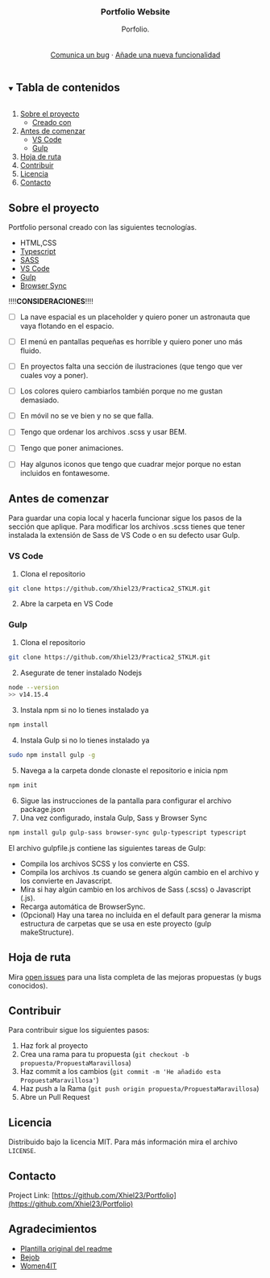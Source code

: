<!-- PROJECT LOGO -->
<br />
<p align="center">

  <h3 align="center">Portfolio Website</h3>

  <p align="center">
    Porfolio.
    <br />
    <br />
    <br />
    <a href="https://github.com/Xhiel23/Portfolio/issues">Comunica un bug</a>
    ·
    <a href="https://github.com/Xhiel23/Practica2_STKLM/issues">Añade una nueva funcionalidad</a>
  </p>
</p>



<!-- TABLE OF CONTENTS -->
<details open="open">
  <summary><h2 style="display: inline-block">Tabla de contenidos</h2></summary>
  <ol>
    <li>
      <a href="#sobre-el-proyecto">Sobre el proyecto</a>
      <ul>
        <li><a href="#creado-con">Creado con</a></li>
      </ul>
    </li>
    <li>
      <a href="#antes-de-comenzar">Antes de comenzar</a>
      <ul>
        <li><a href="#vs-code">VS Code</a></li>
        <li><a href="#gulp">Gulp</a></li>
      </ul>
    </li>
    <li><a href="#hoja-de-ruta">Hoja de ruta</a></li>
    <li><a href="#contribuir">Contribuir</a></li>
    <li><a href="#licencia">Licencia</a></li>
    <li><a href="#contacto">Contacto</a></li>
  </ol>
</details>



<!-- ABOUT THE PROJECT -->
## Sobre el proyecto

Portfolio personal creado con las siguientes tecnologías.

* HTML,CSS
* [Typescript](https://www.typescriptlang.org)
* [SASS](https://sass-lang.com)
* [VS Code](https://code.visualstudio.com)
* [Gulp](https://gulpjs.com)
* [Browser Sync](http://www.browsersync.io)

‼️‼️**CONSIDERACIONES**‼️‼️
- [ ] La nave espacial es un placeholder y quiero poner un astronauta que vaya flotando en el espacio.
- [ ] El menú en pantallas pequeñas es horrible y quiero poner uno más fluido.
- [ ] En proyectos falta una sección de ilustraciones (que tengo que ver cuales voy a poner).
- [ ] Los colores quiero cambiarlos también porque no me gustan demasiado.
- [ ] En móvil no se ve bien y no se que falla.
- [ ] Tengo que ordenar los archivos .scss y usar BEM.
- [ ] Tengo que poner animaciones.
- [ ] Hay algunos iconos que tengo que cuadrar mejor porque no estan incluidos en fontawesome.




<!-- GETTING STARTED -->
## Antes de comenzar

Para guardar una copia local y hacerla funcionar sigue los pasos de la sección que aplique. Para modificar los archivos .scss tienes que tener instalada la extensión de Sass de VS Code o en su defecto usar Gulp.

### VS Code

1. Clona el repositorio
  ```sh
  git clone https://github.com/Xhiel23/Practica2_STKLM.git
  ```
2. Abre la carpeta en VS Code


### Gulp

1. Clona el repositorio
  ```sh
  git clone https://github.com/Xhiel23/Practica2_STKLM.git
  ```
2. Asegurate de tener instalado Nodejs
  ```sh
  node --version
  >> v14.15.4
  ```
3. Instala npm si no lo tienes instalado ya
  ```sh
  npm install
  ```
4. Instala Gulp si no lo tienes instalado ya
  ```sh
  sudo npm install gulp -g
  ```
5. Navega a la carpeta donde clonaste el repositorio e inicia npm
  ```sh
  npm init
  ```
6. Sigue las instrucciones de la pantalla para configurar el archivo package.json
7. Una vez configurado, instala Gulp, Sass y Browser Sync
  ```sh
  npm install gulp gulp-sass browser-sync gulp-typescript typescript
  ```

El archivo gulpfile.js contiene las siguientes tareas de Gulp:
<ul>
  <li> Compila los archivos SCSS y los convierte en CSS.
  <li> Compila los archivos .ts cuando se genera algún cambio en el archivo y los convierte en Javascript.
  <li> Mira si hay algún cambio en los archivos de Sass (.scss) o Javascript (.js).
  <li> Recarga automática de BrowserSync.
  <li> (Opcional) Hay una tarea no incluida en el default para generar la misma estructura de carpetas que se usa en este proyecto (gulp makeStructure).
</ul>
<!-- USAGE EXAMPLES -->



<!-- ROADMAP -->
## Hoja de ruta

Mira [open issues](https://github.com/Xhiel23/Portfolio/issues) para una lista completa de las mejoras propuestas (y bugs conocidos).




<!-- CONTRIBUTING -->
## Contribuir

Para contribuir sigue los siguientes pasos:

1. Haz fork al proyecto
2. Crea una rama para tu propuesta (`git checkout -b propuesta/PropuestaMaravillosa`)
3. Haz commit a los cambios (`git commit -m 'He añadido esta PropuestaMaravillosa'`)
4. Haz push a la Rama (`git push origin propuesta/PropuestaMaravillosa`)
5. Abre un Pull Request



<!-- LICENSE -->
## Licencia

Distribuido bajo la licencia MIT. Para más información mira el archivo `LICENSE`.



<!-- CONTACT -->
## Contacto 


Project Link: [https://github.com/Xhiel23/Portfolio](https://github.com/Xhiel23/Portfolio)



<!-- ACKNOWLEDGEMENTS -->
## Agradecimientos
* [Plantilla original del readme](https://github.com/othneildrew/Best-README-Template)
* [Bejob](https://www.bejob.com)
* [Women4IT](https://www.bejob.com/women-4-it/)






<!-- MARKDOWN LINKS & IMAGES -->
<!-- https://www.markdownguide.org/basic-syntax/#reference-style-links -->

